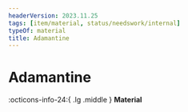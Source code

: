 ```yaml
---
headerVersion: 2023.11.25
tags: [item/material, status/needswork/internal]
typeOf: material
title: Adamantine
---
```

# Adamantine
:octicons-info-24:{ .lg .middle } **Material**  

